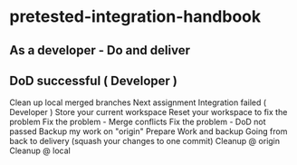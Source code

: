 # pretested-integration-handbook

## As a developer - Do and deliver

## DoD successful ( Developer )
Clean up local merged branches
Next assignment
Integration failed ( Developer )
Store your current workspace
Reset your workspace to fix the problem
Fix the problem - Merge conflicts
Fix the problem - DoD not passed
Backup my work on "origin"
Prepare
Work and backup
Going from back to delivery (squash your changes to one commit)
Cleanup @ origin
Cleanup @ local